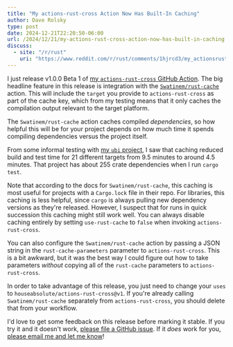 ```yaml
---
title: "My actions-rust-cross Action Now Has Built-In Caching"
author: Dave Rolsky
type: post
date: 2024-12-21T22:20:50-06:00
url: /2024/12/21/my-actions-rust-cross-action-now-has-built-in-caching
discuss:
  - site: "/r/rust"
    uri: "https://www.reddit.com/r/rust/comments/1hjrcd3/my_actionsrustcross_action_now_has_builtin_caching/"
---
```


I just release v1.0.0 Beta 1 of [my `actions-rust-cross` GitHub Action](https://github.com/houseabsolute/actions-rust-cross/tree/v1.0.0-beta1). The big headline feature in this release is integration with the [`Swatinem/rust-cache`](https://github.com/Swatinem/rust-cache) action. This will include the `target` you provide to `actions-rust-cross` as part of the cache key, which from my testing means that it only caches the compilation output relevant to the target platform.

The `Swatinem/rust-cache` action caches compiled _dependencies_, so how helpful this will be for your project depends on how much time it spends compiling dependencies versus the project itself.

From some informal testing with [my `ubi` project](https://github.com/houseabsolute/ubi), I saw that caching reduced build and test time for 21 different targets from 9.5 minutes to around 4.5 minutes. That project has about 255 crate dependencies when I run `cargo test`.

Note that according to the docs for `Swatinem/rust-cache`, this caching is most useful for projects with a `Cargo.lock` file in their repo. For libraries, this caching is less helpful, since `cargo` is always pulling new dependency versions as they're released. However, I suspect that for runs in quick succession this caching might still work well. You can always disable caching entirely by setting `use-rust-cache` to `false` when invoking `actions-rust-cross`.

You can also configure the `Swatinem/rust-cache` action by passing a JSON string in the `rust-cache-parameters` parameter to `actions-rust-cross`. This is a bit awkward, but it was the best way I could figure out how to take parameters _without_ copying all of the `rust-cache` parameters to `actions-rust-cross`.

In order to take advantage of this release, you just need to change your `uses` to `houseabsolute/actions-rust-cross@v1`. If you're already calling `Swatinem/rust-cache` separately from `actions-rust-cross`, you should delete that from your workflow.

I'd love to get some feedback on this release before marking it stable. If you try it and it doesn't work, [please file a GitHub issue](https://github.com/houseabsolute/actions-rust-cross/issues). If it _does_ work for you, [please email me and let me know](mailto:autarch@urth.org)!